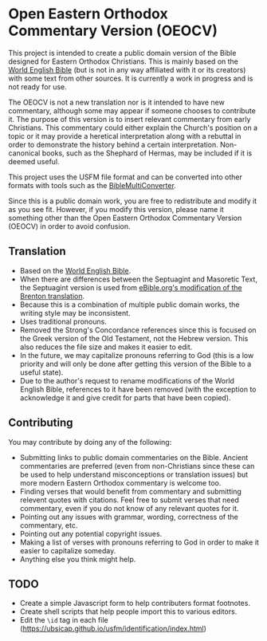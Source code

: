 # Open Eastern Orthodox Commentary Version (OEOCV)

This project is intended to create a public domain version of the Bible designed for Eastern Orthodox Christians. This is mainly based on the [World English Bible](ebible.org) (but is not in any way affiliated with it or its creators) with some text from other sources. It is currently a work in progress and is not ready for use.

The OEOCV is not a new translation nor is it intended to have new commentary, although some may appear if someone chooses to contribute it. The purpose of this version is to insert relevant commentary from early Christians. This commentary could either explain the Church's position on a topic or it may provide a heretical interpretation along with a rebuttal in order to demonstrate the history behind a certain interpretation. Non-canonical books, such as the Shephard of Hermas, may be included if it is deemed useful.

This project uses the USFM file format and can be converted into other formats with tools such as the [BibleMultiConverter](https://github.com/schierlm/BibleMultiConverter).

Since this is a public domain work, you are free to redistribute and modify it as you see fit. However, if you modify this version, please name it something other than the Open Eastern Orthodox Commentary Version (OEOCV) in order to avoid confusion.


## Translation

- Based on the [World English Bible](https://ebible.org/find/details.php?id=eng-web).
- When there are differences between the Septuagint and Masoretic Text, the Septuagint version is used from [eBible.org's modification of the Brenton translation](https://ebible.org/eng-lxx2012/).
- Because this is a combination of multiple public domain works, the writing style may be inconsistent.
- Uses traditional pronouns.
- Removed the Strong's Concordance references since this is focused on the Greek version of the Old Testament, not the Hebrew version. This also reduces the file size and makes it easier to edit.
- In the future, we may capitalize pronouns referring to God (this is a low priority and will only be done after getting this version of the Bible to a useful state).
- Due to the author's request to rename modifications of the World English Bible, references to it have been removed (with the exception to acknowledge it and give credit for parts that have been copied).


## Contributing

You may contribute by doing any of the following:

- Submitting links to public domain commentaries on the Bible. Ancient commentaries are preferred (even from non-Christians since these can be used to help understand misconceptions or translation issues) but more modern Eastern Orthodox commentary is welcome too.
- Finding verses that would benefit from commentary and submitting relevent quotes with citations. Feel free to submit verses that need commentary, even if you do not know of any relevant quotes for it.
- Pointing out any issues with grammar, wording, correctness of the commentary, etc.
- Pointing out any potential copyright issues.
- Making a list of verses with pronouns referring to God in order to make it easier to capitalize someday.
- Anything else you think might help.


## TODO

- Create a simple Javascript form to help contributers format footnotes.
- Create shell scripts that help people import this to various editors.
- Edit the `\id` tag in each file (https://ubsicap.github.io/usfm/identification/index.html)